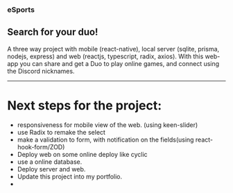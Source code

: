 ### eSports

## Search for your duo!

A three way project with mobile (react-native), local server (sqlite, prisma, nodejs, express) and web (reactjs, typescript, radix, axios).
With this web-app you can share and get a Duo to play online games, and connect using the Discord nicknames.


---

# Next steps for the project:

- responsiveness for mobile view of the web. (using keen-slider)
- use Radix to remake the select
- make a validation to form, with notification on the fields(using react-hook-form/ZOD)
- Deploy web on some online deploy like cyclic
- use a online database.
- Deploy server and web.
- Update this project into my portfolio.
- 

